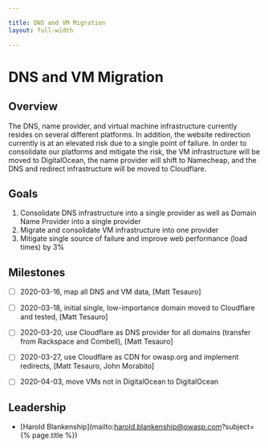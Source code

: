 ```yaml
---

title: DNS and VM Migration
layout: full-width

---
```


# DNS and VM Migration

## Overview

The DNS, name provider, and virtual machine infrastructure currently resides on several different platforms.  In addition, the website redirection currently is at an elevated risk due to a single point of failure.  In order to consolidate our platforms and mitigate the risk, the VM infrastructure will be moved to DigitalOcean, the name provider will shift to Namecheap, and the DNS and redirect infrastructure will be moved to Cloudflare.


## Goals

1. Consolidate DNS infrastructure into a single provider as well as Domain Name Provider into a single provider
2. Migrate and consolidate VM infrastructure into one provider
3. Mitigate single source of failure and improve web performance (load times) by 3%

## Milestones

* [ ] 2020-03-16, map all DNS and VM data, [Matt Tesauro]
* [ ] 2020-03-18, initial single, low-importance domain moved to Cloudflare and tested, [Matt Tesauro] 
* [ ] 2020-03-20, use Cloudflare as DNS provider for all domains (transfer from Rackspace and Combell), [Matt Tesauro]
* [ ] 2020-03-27, use Cloudflare as CDN for owasp.org and implement redirects, [Matt Tesauro, John Morabito]
* [ ] 2020-04-03, move VMs not in DigitalOcean to DigitalOcean


## Leadership

* [Harold Blankenship](mailto:harold.blankenship@owasp.com?subject={% page.title %})
